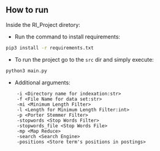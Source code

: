 ## How to run

Inside the RI_Project diretory:

- Run the command to install requirements:
```bash
pip3 install -r requirements.txt
```

- To run the project go to the `src` dir and simply execute:
```bash
python3 main.py
```

- Additional arguments:
```
    -i <Directory name for indexation:str>
    -f <File Name for data set:str>
    -mi <Minimum Length Filter>
    -l <Length for Minimum Length Filter:int>
    -p <Porter Stemmer Filter>
    -stopwords <Stop Words Filter>
    -stopwords_file <Stop Words File>
    -mp <Map Reduce>
    -search <Search Engine>
    -positions <Store term's positions in postings>
```
